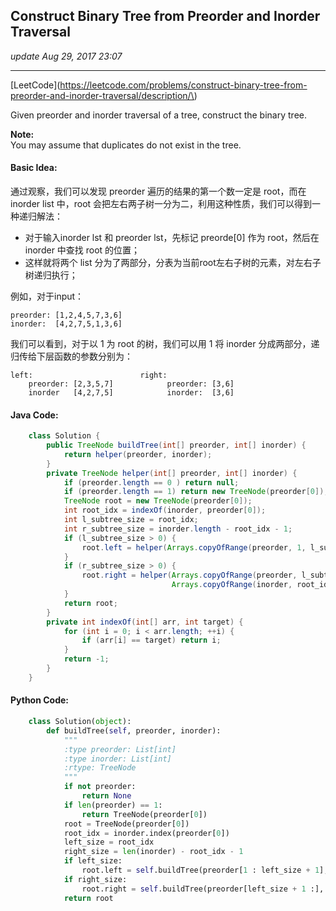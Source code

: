 ## Construct Binary Tree from Preorder and Inorder Traversal

_update Aug 29, 2017  23:07_

---

\[LeetCode\]\(https://leetcode.com/problems/construct-binary-tree-from-preorder-and-inorder-traversal/description/\)



Given preorder and inorder traversal of a tree, construct the binary tree.

**Note:**  
You may assume that duplicates do not exist in the tree.



#### Basic Idea:

通过观察，我们可以发现 preorder 遍历的结果的第一个数一定是 root，而在 inorder list 中，root 会把左右两子树一分为二，利用这种性质，我们可以得到一种递归解法：

* 对于输入inorder lst 和 preorder lst，先标记 preorde\[0\] 作为 root，然后在 inorder 中查找 root 的位置；
* 这样就将两个 list 分为了两部分，分表为当前root左右子树的元素，对左右子树递归执行；

例如，对于input：

```
preorder: [1,2,4,5,7,3,6]
inorder:  [4,2,7,5,1,3,6]
```

我们可以看到，对于以 1 为 root 的树，我们可以用 1 将 inorder 分成两部分，递归传给下层函数的参数分别为：

```
left:                        right:
    preorder: [2,3,5,7]            preorder: [3,6]
    inorder   [4,2,7,5]            inorder:  [3,6]
```

#### Java Code:

```java
    class Solution {
        public TreeNode buildTree(int[] preorder, int[] inorder) {
            return helper(preorder, inorder);
        }
        private TreeNode helper(int[] preorder, int[] inorder) {
            if (preorder.length == 0 ) return null;
            if (preorder.length == 1) return new TreeNode(preorder[0]);
            TreeNode root = new TreeNode(preorder[0]);
            int root_idx = indexOf(inorder, preorder[0]);
            int l_subtree_size = root_idx;
            int r_subtree_size = inorder.length - root_idx - 1;
            if (l_subtree_size > 0) {
                root.left = helper(Arrays.copyOfRange(preorder, 1, l_subtree_size + 1), Arrays.copyOfRange(inorder, 0, root_idx));
            }
            if (r_subtree_size > 0) {
                root.right = helper(Arrays.copyOfRange(preorder, l_subtree_size + 1, preorder.length), 
                                    Arrays.copyOfRange(inorder, root_idx + 1, inorder.length));
            }
            return root;
        }
        private int indexOf(int[] arr, int target) {
            for (int i = 0; i < arr.length; ++i) {
                if (arr[i] == target) return i;
            }
            return -1;
        }
    }
```

#### Python Code:

```python
    class Solution(object):
        def buildTree(self, preorder, inorder):
            """
            :type preorder: List[int]
            :type inorder: List[int]
            :rtype: TreeNode
            """
            if not preorder:
                return None
            if len(preorder) == 1:
                return TreeNode(preorder[0])
            root = TreeNode(preorder[0])
            root_idx = inorder.index(preorder[0])
            left_size = root_idx
            right_size = len(inorder) - root_idx - 1
            if left_size:
                root.left = self.buildTree(preorder[1 : left_size + 1], inorder[0 : root_idx])
            if right_size:
                root.right = self.buildTree(preorder[left_size + 1 :], inorder[root_idx + 1 :])
            return root
```



